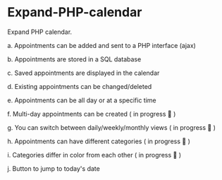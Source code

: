 # Expand-PHP-calendar


   Expand PHP calendar.
   
a. Appointments can be added and sent to a PHP interface (ajax)

b. Appointments are stored in a SQL database

c. Saved appointments are displayed in the calendar

d. Existing appointments can be changed/deleted

e. Appointments can be all day or at a specific time

f. Multi-day appointments can be created  ( in progress 🚧 )

g. You can switch between daily/weekly/monthly views  ( in progress 🚧 )

h. Appointments can have different categories  ( in progress 🚧 )

i. Categories differ in color from each other  ( in progress 🚧 )

j. Button to jump to today's date
